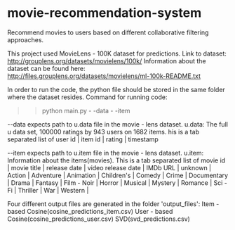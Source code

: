 # movie-recommendation-system

Recommend movies to users based on different collaborative filtering approaches.

This project used MovieLens - 100K dataset for predictions.
Link to dataset: http://grouplens.org/datasets/movielens/100k/
Information about the dataset can be found here: http://files.grouplens.org/datasets/movielens/ml-100k-README.txt

In order to run the code, the python file should be stored in the same folder where the dataset resides.
Command for running code:
>> python main.py - -data - -item

--data expects path to u.data file in the movie - lens dataset.
u.data: The full u data set, 100000 ratings by 943 users on 1682 items. his is a tab separated list of
user id | item id | rating | timestamp

--item expects path to u.item file in the movie - lens dataset.
u.item: Information about the items(movies). This is a tab separated list of
movie id | movie title | release date | video release date |
IMDb URL | unknown | Action | Adventure | Animation |
Children's | Comedy | Crime | Documentary | Drama | Fantasy |
Film - Noir | Horror | Musical | Mystery | Romance | Sci - Fi |
Thriller | War | Western |

Four different output files are generated in the folder 'output_files':
Item - based Cosine(cosine_predictions_item.csv)
User - based Cosine(cosine_predictions_user.csv)
SVD(svd_predictions.csv)

